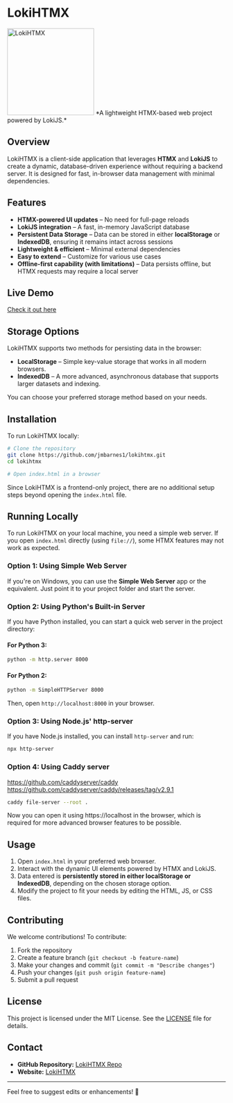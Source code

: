 # LokiHTMX

<img src="https://jmbarnes1.github.io/lokihtmx/lokijs.webp" alt="LokiHTMX" width="200">
*A lightweight HTMX-based web project powered by LokiJS.*

## Overview
LokiHTMX is a client-side application that leverages **HTMX** and **LokiJS** to create a dynamic, database-driven experience without requiring a backend server. It is designed for fast, in-browser data management with minimal dependencies.

## Features
- **HTMX-powered UI updates** – No need for full-page reloads
- **LokiJS integration** – A fast, in-memory JavaScript database
- **Persistent Data Storage** – Data can be stored in either **localStorage** or **IndexedDB**, ensuring it remains intact across sessions
- **Lightweight & efficient** – Minimal external dependencies
- **Easy to extend** – Customize for various use cases
- **Offline-first capability (with limitations)** – Data persists offline, but HTMX requests may require a local server

## Live Demo
[Check it out here](https://jmbarnes1.github.io/lokihtmx/)

## Storage Options
LokiHTMX supports two methods for persisting data in the browser:
- **LocalStorage** – Simple key-value storage that works in all modern browsers.
- **IndexedDB** – A more advanced, asynchronous database that supports larger datasets and indexing.

You can choose your preferred storage method based on your needs.

## Installation
To run LokiHTMX locally:

```bash
# Clone the repository
git clone https://github.com/jmbarnes1/lokihtmx.git
cd lokihtmx

# Open index.html in a browser
```

Since LokiHTMX is a frontend-only project, there are no additional setup steps beyond opening the `index.html` file.

## Running Locally
To run LokiHTMX on your local machine, you need a simple web server. If you open `index.html` directly (using `file://`), some HTMX features may not work as expected.

### **Option 1: Using Simple Web Server**
If you're on Windows, you can use the **Simple Web Server** app or the equivalent. Just point it to your project folder and start the server.

### **Option 2: Using Python's Built-in Server**
If you have Python installed, you can start a quick web server in the project directory:

#### **For Python 3:**
```bash
python -m http.server 8000
```
#### **For Python 2:**
```bash
python -m SimpleHTTPServer 8000
```
Then, open `http://localhost:8000` in your browser.

### **Option 3: Using Node.js' http-server**
If you have Node.js installed, you can install `http-server` and run:
```bash
npx http-server
```

### **Option 4: Using Caddy server**

https://github.com/caddyserver/caddy
https://github.com/caddyserver/caddy/releases/tag/v2.9.1

```bash
caddy file-server --root .
```
Now you can open it using https://localhost in the browser, which is required for more advanced browser features to be possible.

## Usage
1. Open `index.html` in your preferred web browser.
2. Interact with the dynamic UI elements powered by HTMX and LokiJS.
3. Data entered is **persistently stored in either localStorage or IndexedDB**, depending on the chosen storage option.
4. Modify the project to fit your needs by editing the HTML, JS, or CSS files.

## Contributing
We welcome contributions! To contribute:
1. Fork the repository
2. Create a feature branch (`git checkout -b feature-name`)
3. Make your changes and commit (`git commit -m "Describe changes"`)
4. Push your changes (`git push origin feature-name`)
5. Submit a pull request

## License
This project is licensed under the MIT License. See the [LICENSE](LICENSE) file for details.

## Contact
- **GitHub Repository:** [LokiHTMX Repo](https://github.com/jmbarnes1/lokihtmx)
- **Website:** [LokiHTMX](https://jmbarnes1.github.io/lokihtmx/)

---

Feel free to suggest edits or enhancements! 🚀

